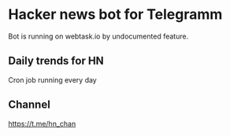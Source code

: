 # Hacker news bot for Telegramm

Bot is running on webtask.io by undocumented feature.

## Daily trends for HN

Cron job running every day 

## Channel

https://t.me/hn_chan